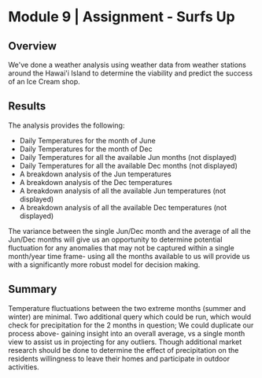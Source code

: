 # Module 9 | Assignment - Surfs Up

## Overview
We've done a weather analysis using weather data from weather stations around the Hawai'i Island to determine the viability and predict the success of an Ice Cream shop.

## Results
The analysis provides the following:

* Daily Temperatures for the month of June
* Daily Temperatures for the month of Dec
* Daily Temperatures for all the available Jun months (not displayed)
* Daily Temperatures for all the available Dec months (not displayed)
* A breakdown analysis of the Jun temperatures
* A breakdown analysis of the Dec temperatures
* A breakdown analysis of all the available Jun temperatures (not displayed)
* A breakdown analysis of all the available Dec temperatures (not displayed)

The variance between the single Jun/Dec month and the average of all the Jun/Dec months will give us an opportunity to determine potential fluctuation for any anomalies that may not be captured within a single month/year time frame- using all the months available to us will provide us with a significantly more robust model for decision making.

## Summary

Temperature fluctuations between the two extreme months (summer and winter) are minimal.
Two additional query which could be run, which would check for precipitation for the 2 months in question; We could duplicate our process above- gaining insight into an overall average, vs a single month view to assist us in projecting for any outliers.
Though additional market research should be done to determine the effect of precipitation on the residents willingness to leave their homes and participate in outdoor activities.
